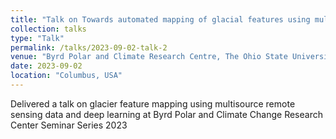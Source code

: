 ```yaml
---
title: "Talk on Towards automated mapping of glacial features using multisource remote sensing and deep learning"
collection: talks
type: "Talk"
permalink: /talks/2023-09-02-talk-2
venue: "Byrd Polar and Climate Research Centre, The Ohio State University."
date: 2023-09-02
location: "Columbus, USA"
---
```


Delivered a talk on glacier feature mapping using multisource remote sensing data and deep learning at Byrd Polar and Climate Change Research Center Seminar Series 2023
